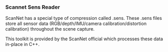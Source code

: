 ### Scannet Sens Reader

ScanNet has a special type of compression called .sens.
These .sens files store all sensor data (RGB/depth/IMU/camera calibration/distortion calibration)
    throughout the scene capture.

This toolkit is provided by the ScanNet official which processes these data in-place in C++.
